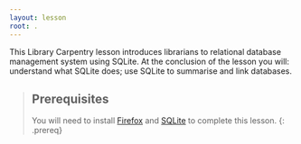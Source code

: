 ```yaml
---
layout: lesson
root: .
---
```

This Library Carpentry lesson introduces librarians to relational database management system using SQLite. At the conclusion of the lesson you will: understand what SQLite does; use SQLite to summarise and link databases.

> ## Prerequisites
>
> You will need to install [Firefox](https://www.mozilla.org/en-US/firefox/products/) and [SQLite](https://www.sqlite.org/) to complete this lesson.
{: .prereq}